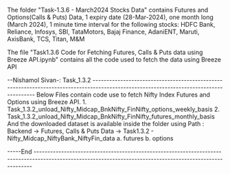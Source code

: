 The folder "Task-1.3.6 - March2024 Stocks Data" contains Futures and Options(Calls & Puts) Data, 1 expiry date (28-Mar-2024), one month long (March 2024),  1 minute time interval for the following stocks: HDFC Bank, Reliance, Infosys, SBI, TataMotors, Bajaj Finance, AdaniENT, Maruti, AxisBank, TCS, Titan, M&M

The file "Task1.3.6 Code for Fetching Futures, Calls & Puts data using Breeze API.ipynb"  contains all the code used to fetch the data using Breeze API

--Nishamol Sivan-: Task_1.3.2 ---------------------------------------------------------------------------------------------------------------------------------------
Below Files contain code use to fetch Nifty Index Futures and Options using Breeze API. 
         1. Task_1.3.2_unload_Nifty_Midcap_BnkNifty_FinNifty_options_weekly_basis
         2. Task_1.3.2_unload_Nifty_Midcap_BnkNifty_FinNifty_futures_monthly_basis
And the downloaded dataset is available inside the folder using 
        Path : Backend -> Futures, Calls & Puts Data -> Task1.3.2 - Nifty_Midcap_NiftyBank_NiftyFin_data
         a. futures 
         b. options

-----End -----------------------------------------------------------------------------------------------------------------------------------------------------------
